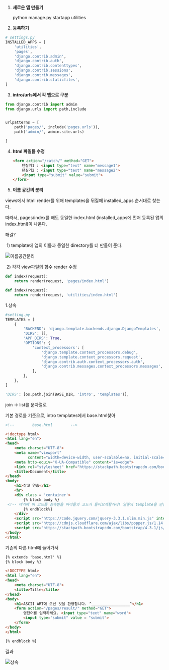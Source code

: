 1. **새로운 앱 만들기**

   python manage.py startapp utilities

   

2. **등록하기**

```python
# settings.py
INSTALLED_APPS = [
    'utilities',
    'pages',
    'django.contrib.admin',
    'django.contrib.auth',
    'django.contrib.contenttypes',
    'django.contrib.sessions',
    'django.contrib.messages',
    'django.contrib.staticfiles',
]
```



3. **intro/urls에서 각 앱으로 구분**

```python
from django.contrib import admin
from django.urls import path,include


urlpatterns = [
    path('pages/', include('pages.urls')),
    path('admin/', admin.site.urls)

]
```

4. **html 파일들 수정**

   ```html
   <form action="/catch/" method="GET">
       던질거1 : <input type="text" name="message1">
       던질거2 : <input type="text" name="message2">
       <input type="submit" value="submit">
   </form>
   ```



5. **이름 공간의 분리**

views에서 html render를 위해 templates을 뒤질때 installed_apps 순서대로 찾는다.

따라서, pages/index를 해도 동일한 index.html (installed_apps에 먼저 등록된 앱의 index.html)이 나온다.

해결? 

​	1) template에 앱의 이름과 동일한 directory를 더 만들어 준다.

![이름공간분리](C:\Users\multicampus\TIL\190603_Day5_django\directory.PNG)



​	2) 각각 view파일의 함수 render 수정

```python
def index(request):
    return render(request, 'pages/index.html')
```

```python
def index(request):
    return render(request, 'utilities/index.html')
```





1.상속

```python
#setting.py
TEMPLATES = [
    {
        'BACKEND': 'django.template.backends.django.DjangoTemplates',
        'DIRS': [],
        'APP_DIRS': True,
        'OPTIONS': {
            'context_processors': [
                'django.template.context_processors.debug',
                'django.template.context_processors.request',
                'django.contrib.auth.context_processors.auth',
                'django.contrib.messages.context_processors.messages',
            ],
        },
    },
]

```

```python
'DIRS': [os.path.join(BASE_DIR, 'intro', 'templates')],
```



join -> list를 문자열로

기본 경로를 기준으로, intro templates에서 base.html찾아

```html
<!--        base.html        -->

<!doctype html>
<html lang="en">
<head>
    <meta charset="UTF-8">
    <meta name="viewport"
          content="width=device-width, user-scalable=no, initial-scale=1.0, maximum-scale=1.0, minimum-scale=1.0">
    <meta http-equiv="X-UA-Compatible" content="ie=edge">
    <link rel="stylesheet" href="https://stackpath.bootstrapcdn.com/bootstrap/4.3.1/css/bootstrap.min.css" integrity="sha384-ggOyR0iXCbMQv3Xipma34MD+dH/1fQ784/j6cY/iJTQUOhcWr7x9JvoRxT2MZw1T" crossorigin="anonymous">
    <title>Document</title>
</head>
<body>
    <h1>장고 연습</h1>
    <hr>
    <div class = 'container'>
        {% block body %}
 <!-- 여기에 이 코드를 상속받을 아이들의 코드가 들어오게될거야! 일종의 template을 만든거징 -->
        {% endblock%}
    </div>
    <script src="https://code.jquery.com/jquery-3.3.1.slim.min.js" integrity="sha384-q8i/X+965DzO0rT7abK41JStQIAqVgRVzpbzo5smXKp4YfRvH+8abtTE1Pi6jizo" crossorigin="anonymous"></script>
    <script src="https://cdnjs.cloudflare.com/ajax/libs/popper.js/1.14.7/umd/popper.min.js" integrity="sha384-UO2eT0CpHqdSJQ6hJty5KVphtPhzWj9WO1clHTMGa3JDZwrnQq4sF86dIHNDz0W1" crossorigin="anonymous"></script>
    <script src="https://stackpath.bootstrapcdn.com/bootstrap/4.3.1/js/bootstrap.min.js" integrity="sha384-JjSmVgyd0p3pXB1rRibZUAYoIIy6OrQ6VrjIEaFf/nJGzIxFDsf4x0xIM+B07jRM" crossorigin="anonymous"></script>
</body>
</html>
```

기존의 다른 html에 들어가서 

```html
{% extends 'base.html' %}
{% block body %}

<!DOCTYPE html>
<html lang="en">
<head>
    <meta charset="UTF-8">
    <title>Title</title>
</head>
<body>
    <h1>ASCII ART에 오신 것을 환영합니다. ^_________________^</h1>
    <form action="/pages/result/" method="GET">
        영단어를 입력하세요. <input type="text" name="word">
        <input type="submit" value = "submit">
    </form>
</body>
</html>

{% endblock %}
```

결과

![상속](C:\Users\multicampus\TIL\190603_Day5_django\base.PNG)





